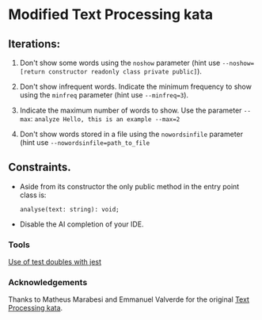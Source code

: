 # Modified Text Processing kata

## Iterations:

1. Don't show some words using the `noshow` parameter (hint use
   `--noshow=[return constructor readonly class private public]`).

2. Don't show infrequent words. Indicate the minimum frequency to show using the `minfreq` parameter (hint use
   `--minfreq=3`).

3. Indicate the maximum number of words to show. Use the parameter `--max`:
   `analyze Hello, this is an example --max=2`

4. Don't show words stored in a file using the `nowordsinfile` parameter (hint use
   `--nowordsinfile=path_to_file`

## Constraints.

- Aside from its constructor the only public method in the entry point class is:

  `analyse(text: string): void;`

- Disable the AI completion of your IDE.

### Tools

[Use of test doubles with jest](https://gist.github.com/trikitrok/c35768c3f67e10f4f0c6ecb0320e64d7)

### Acknowledgements

Thanks to Matheus Marabesi and Emmanuel Valverde for the
original [Text Processing kata](https://www.codurance.com/katas/text-processing).
